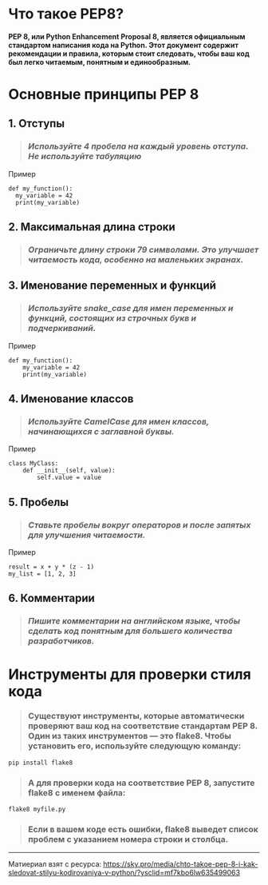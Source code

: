 # Что такое PEP8?

#### PEP 8, или Python Enhancement Proposal 8, является официальным стандартом написания кода на Python. Этот документ содержит рекомендации и правила, которым стоит следовать, чтобы ваш код был легко читаемым, понятным и единообразным.

# Основные принципы PEP 8

## 1. Отступы

> ### *Используйте 4 пробела на каждый уровень отступа. Не используйте табуляцию*

Пример

```
def my_function():
  my_variable = 42
  print(my_variable)
```

## 2. Максимальная длина строки

> ### *Ограничьте длину строки 79 символами. Это улучшает читаемость кода, особенно на маленьких экранах.*

## 3. Именование переменных и функций

> ### *Используйте snake_case для имен переменных и функций, состоящих из строчных букв и подчеркиваний.*

Пример 

```
def my_function():
    my_variable = 42
    print(my_variable)
```

## 4. Именование классов

> ### *Используйте CamelCase для имен классов, начинающихся с заглавной буквы.*

Пример

```
class MyClass:
    def __init__(self, value):
        self.value = value
```

## 5. Пробелы

> ### *Ставьте пробелы вокруг операторов и после запятых для улучшения читаемости.*

Пример 

```
result = x + y * (z - 1)
my_list = [1, 2, 3]
```

## 6. Комментарии

> ### *Пишите комментарии на английском языке, чтобы сделать код понятным для большего количества разработчиков.*

# Инструменты для проверки стиля кода

> ### Существуют инструменты, которые автоматически проверяют ваш код на соответствие стандартам PEP 8. Один из таких инструментов — это flake8. Чтобы установить его, используйте следующую команду:

```
pip install flake8
```

> ### А для проверки кода на соответствие PEP 8, запустите flake8 с именем файла:

```
flake8 myfile.py
```

> ### Если в вашем коде есть ошибки, flake8 выведет список проблем с указанием номера строки и столбца.

***

Матиериал взят с ресурса: https://sky.pro/media/chto-takoe-pep-8-i-kak-sledovat-stilyu-kodirovaniya-v-python/?ysclid=mf7kbo6lw635499063
